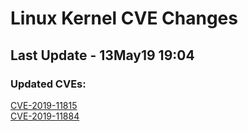 
# **Linux Kernel CVE Changes**

## Last Update - 13May19 19:04

### **Updated CVEs:**

[CVE-2019-11815](cves/CVE-2019-11815)  
[CVE-2019-11884](cves/CVE-2019-11884)  
